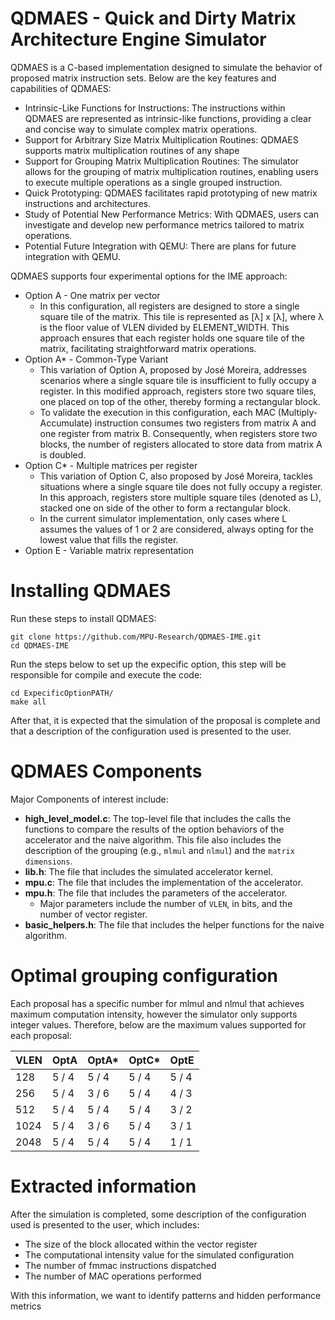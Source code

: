 # QDMAES - Quick and Dirty Matrix Architecture Engine Simulator

QDMAES is a C-based implementation designed to simulate the behavior of proposed matrix instruction sets. Below are the key features and capabilities of QDMAES:
* Intrinsic-Like Functions for Instructions: The instructions within QDMAES are represented as intrinsic-like functions, providing a clear and concise way to simulate complex matrix operations.
* Support for Arbitrary Size Matrix Multiplication Routines: QDMAES supports matrix multiplication routines of any shape
* Support for Grouping Matrix Multiplication Routines: The simulator allows for the grouping of matrix multiplication routines, enabling users to execute multiple operations as a single grouped instruction. 
* Quick Prototyping: QDMAES facilitates rapid prototyping of new matrix instructions and architectures.
* Study of Potential New Performance Metrics: With QDMAES, users can investigate and develop new performance metrics tailored to matrix operations. 
* Potential Future Integration with QEMU: There are plans for future integration with QEMU.


QDMAES supports four experimental options for the IME approach:
* Option A - One matrix per vector
  * In this configuration, all registers are designed to store a single square tile of the matrix. This tile is represented as [λ] x [λ], where λ is the floor value of VLEN divided by ELEMENT_WIDTH. This approach ensures that each register holds one square tile of the matrix, facilitating straightforward matrix operations.
* Option A* - Common-Type Variant
  * This variation of Option A, proposed by José Moreira, addresses scenarios where a single square tile is insufficient to fully occupy a register. In this modified approach, registers store two square tiles, one placed on top of the other, thereby forming a rectangular block.
  * To validate the execution in this configuration, each MAC (Multiply-Accumulate) instruction consumes two registers from matrix A and one register from matrix B. Consequently, when registers store two blocks, the number of registers allocated to store data from matrix A is doubled.
* Option C* - Multiple matrices per register
  * This variation of Option C, also proposed by José Moreira, tackles situations where a single square tile does not fully occupy a register. In this approach, registers store multiple square tiles (denoted as L), stacked one on side of the other to form a rectangular block.
  * In the current simulator implementation, only cases where L assumes the values of 1 or 2 are considered, always opting for the lowest value that fills the register. 
* Option E - Variable matrix representation


# Installing QDMAES

Run these steps to install QDMAES:  
```
git clone https://github.com/MPU-Research/QDMAES-IME.git
cd QDMAES-IME
```

Run the steps below to set up the expecific option, this step will be responsible for compile and execute the code:
```
cd ExpecificOptionPATH/
make all
```

After that, it is expected that the simulation of the proposal is complete and that a description of the configuration used is presented to the user.

# QDMAES Components

Major Components of interest include:

* **high_level_model.c**: The top-level file that includes the calls the functions to compare the results of the option behaviors of the accelerator and the naive algorithm. This file also includes the description of the grouping (e.g., ```mlmul``` and ```nlmul```) and the ```matrix dimensions```.
* **lib.h**: The file that includes the simulated accelerator kernel.
* **mpu.c**: The file that includes the implementation of the accelerator.
* **mpu.h**: The file that includes the parameters of the accelerator.
  * Major parameters include the number of ```VLEN```, in bits, and the number of vector register.
* **basic_helpers.h**: The file that includes the helper functions for the naive algorithm.
 

# Optimal grouping configuration

Each proposal has a specific number for mlmul and nlmul that achieves maximum computation intensity, however the simulator only supports integer values. Therefore, below are the maximum values ​​supported for each proposal:


| VLEN | OptA | OptA* | OptC* | OptE |
| ------------- | ------------- | ------------- | ------------- | ------------- |
| 128 | 5 / 4 | 5 / 4 | 5 / 4 | 5 / 4 |
| 256 | 5 / 4 | 3 / 6 | 5 / 4 | 4 / 3 |
| 512 | 5 / 4 | 5 / 4 | 5 / 4 | 3 / 2 |
| 1024 | 5 / 4 | 3 / 6 | 5 / 4 | 3 / 1 |
| 2048 | 5 / 4 | 5 / 4 | 5 / 4 | 1 / 1 |

# Extracted information

After the simulation is completed, some description of the configuration used is presented to the user, which includes:
* The size of the block allocated within the vector register
* The computational intensity value for the simulated configuration
* The number of fmmac instructions dispatched
* The number of MAC operations performed

With this information, we want to identify patterns and hidden performance metrics
